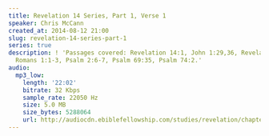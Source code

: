 ```yaml
---
title: Revelation 14 Series, Part 1, Verse 1
speaker: Chris McCann
created_at: 2014-08-12 21:00
slug: revelation-14-series-part-1
series: true
description: ! 'Passages covered: Revelation 14:1, John 1:29,36, Revelation 13:8,
  Romans 1:1-3, Psalm 2:6-7, Psalm 69:35, Psalm 74:2.'
audio:
  mp3_low:
    length: '22:02'
    bitrate: 32 Kbps
    sample_rate: 22050 Hz
    size: 5.0 MB
    size_bytes: 5288064
    url: http://audiocdn.ebiblefellowship.com/studies/revelation/chapter-14/2014.08.12_McCann_-_Revelation_14_Series_Part_1.mp3
---
```

